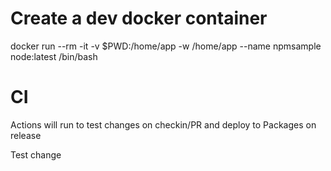 

# Create a dev docker container

docker run --rm -it -v $PWD:/home/app -w /home/app --name npmsample node:latest /bin/bash


# CI

Actions will run to test changes on checkin/PR and deploy to Packages on release

Test change